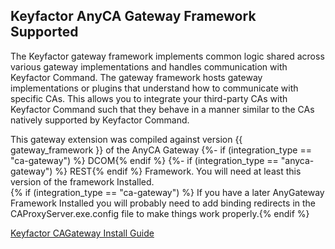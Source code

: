## Keyfactor AnyCA Gateway Framework Supported
The Keyfactor gateway framework implements common logic shared across various gateway implementations and handles communication with Keyfactor Command. The gateway framework hosts gateway implementations or plugins that understand how to communicate with specific CAs. This allows you to integrate your third-party CAs with Keyfactor Command such that they behave in a manner similar to the CAs natively supported by Keyfactor Command.




This gateway extension was compiled against version {{ gateway_framework }} of the AnyCA Gateway 
{%- if (integration_type == "ca-gateway")  %} DCOM{% endif %} 
{%- if (integration_type == "anyca-gateway")  %} REST{% endif %} Framework.  You will need at least this version of the framework Installed.  
{% if (integration_type == "ca-gateway")  %} If you have a later AnyGateway Framework Installed you will probably need to add binding redirects in the CAProxyServer.exe.config file to make things work properly.{% endif %}


[Keyfactor CAGateway Install Guide](https://software.keyfactor.com/Guides/AnyGateway_Generic/Content/AnyGateway/Introduction.htm)


